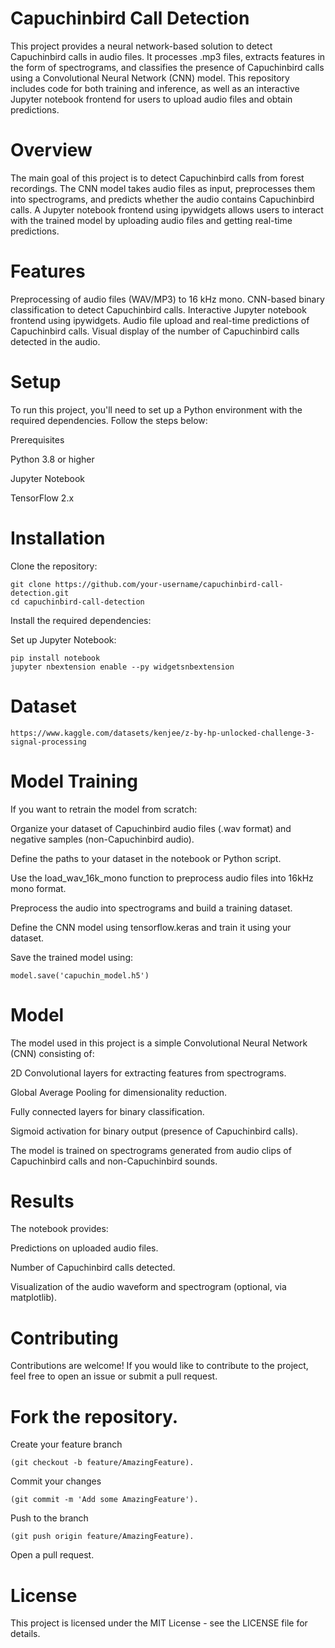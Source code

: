 # Capuchinbird Call Detection
This project provides a neural network-based solution to detect Capuchinbird calls in audio files. It processes .mp3 files, extracts features in the form of spectrograms, and classifies the presence of Capuchinbird calls using a Convolutional Neural Network (CNN) model. This repository includes code for both training and inference, as well as an interactive Jupyter notebook frontend for users to upload audio files and obtain predictions.


# Overview
The main goal of this project is to detect Capuchinbird calls from forest recordings. The CNN model takes audio files as input, preprocesses them into spectrograms, and predicts whether the audio contains Capuchinbird calls. A Jupyter notebook frontend using ipywidgets allows users to interact with the trained model by uploading audio files and getting real-time predictions.

# Features
Preprocessing of audio files (WAV/MP3) to 16 kHz mono.
CNN-based binary classification to detect Capuchinbird calls.
Interactive Jupyter notebook frontend using ipywidgets.
Audio file upload and real-time predictions of Capuchinbird calls.
Visual display of the number of Capuchinbird calls detected in the audio.
# Setup
To run this project, you'll need to set up a Python environment with the required dependencies. Follow the steps below:


Prerequisites


Python 3.8 or higher


Jupyter Notebook


TensorFlow 2.x


# Installation
Clone the repository:

```
git clone https://github.com/your-username/capuchinbird-call-detection.git
cd capuchinbird-call-detection
```
Install the required dependencies:


Set up Jupyter Notebook:

```
pip install notebook
jupyter nbextension enable --py widgetsnbextension
```
# Dataset
```
https://www.kaggle.com/datasets/kenjee/z-by-hp-unlocked-challenge-3-signal-processing
```


# Model Training
If you want to retrain the model from scratch:

Organize your dataset of Capuchinbird audio files (.wav format) and negative samples (non-Capuchinbird audio).

Define the paths to your dataset in the notebook or Python script.

Use the load_wav_16k_mono function to preprocess audio files into 16kHz mono format.

Preprocess the audio into spectrograms and build a training dataset.

Define the CNN model using tensorflow.keras and train it using your dataset.

Save the trained model using:

```
model.save('capuchin_model.h5')
```
# Model
The model used in this project is a simple Convolutional Neural Network (CNN) consisting of:



2D Convolutional layers for extracting features from spectrograms.


Global Average Pooling for dimensionality reduction.


Fully connected layers for binary classification.


Sigmoid activation for binary output (presence of Capuchinbird calls).


The model is trained on spectrograms generated from audio clips of Capuchinbird calls and non-Capuchinbird sounds.

# Results
The notebook provides:



Predictions on uploaded audio files.


Number of Capuchinbird calls detected.


Visualization of the audio waveform and spectrogram (optional, via matplotlib).


# Contributing
Contributions are welcome! If you would like to contribute to the project, feel free to open an issue or submit a pull request.

# Fork the repository.
Create your feature branch 
```
(git checkout -b feature/AmazingFeature).
```
Commit your changes 
```
(git commit -m 'Add some AmazingFeature').
```
Push to the branch
```
(git push origin feature/AmazingFeature).
```
Open a pull request.

# License
This project is licensed under the MIT License - see the LICENSE file for details.
